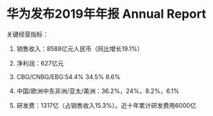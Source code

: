 # 华为发布2019年年报 Annual Report

关键经营指标：

1. 销售收入：8588亿元人民币（同比增长19.1%）

2. 净利润：627亿元

3. CBG/CNBG/EBG:54.4% 34.5% 8.6%

4. 中国/欧洲中东非洲/亚太/美洲：36.2%，24%，8.2%，6.1%

5. 研发费：1317亿（占销售收入15.3%）。近十年累计研发费用6000亿
